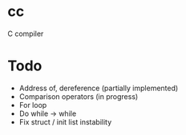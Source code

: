 # cc
C compiler

# Todo
* Address of, dereference (partially implemented)
* Comparison operators (in progress)
* For loop
* Do while -> while
* Fix struct / init list instability
